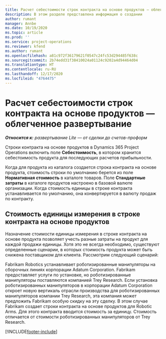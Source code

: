 ```yaml
---
title: Расчет себестоимости строк контракта на основе продуктов — облегченное развертывание
description: В этом разделе представлена информация о создании
author: rumant
manager: Annbe
ms.date: 10/19/2020
ms.topic: article
ms.prod: ''
ms.service: project-operations
ms.reviewer: kfend
ms.author: rumant
ms.openlocfilehash: a81c972f36179621f0547c24fc53d294485f638c
ms.sourcegitcommit: 2b74edd31f38410024a01124c9202a4d94464d04
ms.translationtype: HT
ms.contentlocale: ru-RU
ms.lasthandoff: 12/17/2020
ms.locfileid: "4764475"
---
```

# <a name="cost-product-based-contract-lines---lite"></a>Расчет себестоимости строк контракта на основе продуктов — облегченное развертывание

_**Относится к:** развертывание Lite — от сделки до счетов-проформ_


Строки контракта на основе продуктов в Dynamics 365 Project Operations включить поле **Себестоимость**, в котором хранится себестоимость продукта для последующих расчетов прибыльности.

Когда для продукта из каталога создается строка контракта на основе продукта, стоимость строки по умолчанию берется из поле **Нормативная стоимость** в каталоге товаров. Поле **Стандартные затраты** в каталоге продуктов настроено в базовой валюте организации. Когда стоимость единицы в строке контракта устанавливается по умолчанию, она конвертируется в валюту продаж по контракту.

## <a name="unit-cost-on-a-product-based-contract-line"></a>Стоимость единицы измерения в строке контракта на основе продуктов

Назначение стоимости единицы измерения в строке контракта на основе продукта позволяет учесть разные затраты на продукт для каждой продажи единицы. Хотя это не всегда необходимо, существуют определенные сценарии, в которых стоимость продукта может быть снижена поставщиком для клиента. Рассмотрим следующий сценарий:

Fabrikam Robotics устанавливает роботизированные манипуляторы на сборочных линиях корпорации Adatum Corporation. Fabrikam предоставляет услуги по установке, но роботизированные манипуляторы поставляются компанией Trey Research. Если установка роботизированных манипуляторов в корпорации Adatum Corporation откроет новую вертикаль отрасли производства для роботизированных манипуляторов компании Trey Research, эта компания может предложить Fabrikam особую скидку на эту сделку. В этом случае Fabrikam создает строки контракта на основе продуктов для Robotic Arms. Для этого контракта вводится стоимость за единицу. Стоимость отличается от стоимости роботизированных манипуляторов от Trey Research.


[!INCLUDE[footer-include](../../includes/footer-banner.md)]